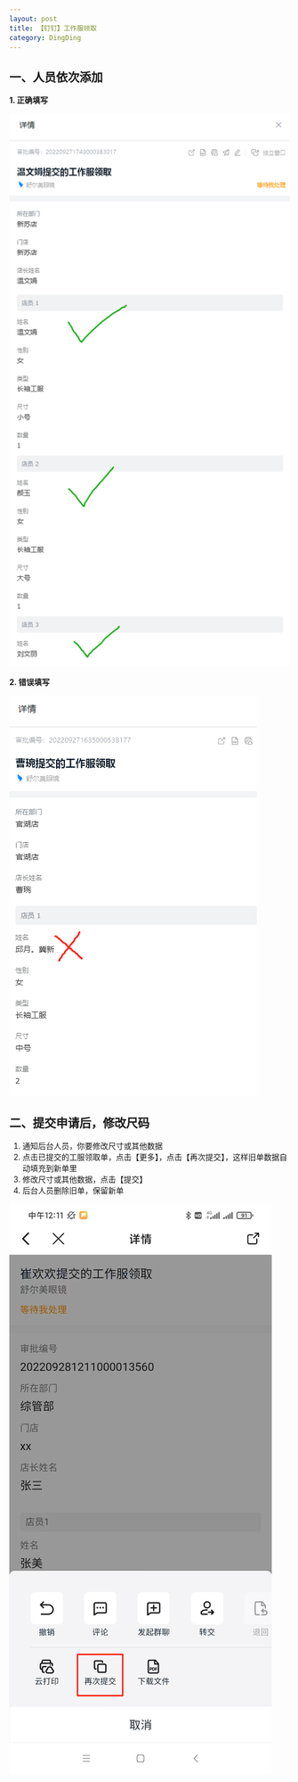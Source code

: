 ```yaml
---
layout: post
title: 【钉钉】工作服领取
category: DingDing
---
```


## 一、人员依次添加
**1. 正确填写**


![pass](/images/pass.png)

**2. 错误填写**


![error](/images/fail.png)

## 二、提交申请后，修改尺码

1. 通知后台人员，你要修改尺寸或其他数据
2. 点击已提交的工服领取单，点击【更多】，点击【再次提交】，这样旧单数据自动填充到新单里
3. 修改尺寸或其他数据，点击【提交】
4. 后台人员删除旧单，保留新单

![edit](/images/again.png)
